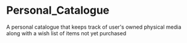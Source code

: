 # Personal_Catalogue
A personal catalogue that keeps track of user's owned physical media along with a wish list of items not yet purchased
